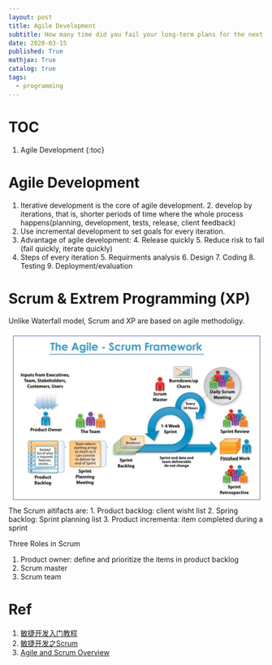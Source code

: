 ```yaml
---
layout: post
title: Agile Development
subtitle: How many time did you fail your long-term plans for the next year?
date: 2020-03-15
published: True
mathjax: True
catalog: true
tags:
  - programming
---
```

# TOC
1. Agile Development
{:toc}

# Agile Development

1. Iterative development is the core of agile development.
    2. develop by iterations, that is, shorter periods of time where the whole process happens(planning, development, tests, release, client feedback)
2. Use incremental development to set goals for every iteration.
3. Advantage of agile development:
    4. Release quickly
    5. Reduce risk to fail (fail quickly, iterate quickly)
4. Steps of every iteration
    5. Requirments analysis
    6. Design
    7. Coding
    8. Testing
    9. Deployment/evaluation

# Scrum & Extrem Programming (XP)
Unlike Waterfall model, Scrum and XP are based on agile methodoligy.

<img src='/img/programming/scrum.jpg' width="800">
The Scrum aitifacts are:
1. Product backlog: client wisht list
2. Spring backlog: Sprint planning list
3. Product incrementa: item completed during a sprint

Three Roles in Scrum
1. Product owner: define and prioritize the items in product backlog
2. Scrum master
3. Scrum team

# Ref
1. [敏捷开发入门教程](https://www.ruanyifeng.com/blog/2019/03/agile-development.html)
2. [敏捷开发之Scrum](https://www.cnblogs.com/taven/archive/2010/10/17/1853386.html)
1. [Agile and Scrum Overview](https://medium.com/jorgeacetozi/agile-and-scrum-overview-fb68fc04aff8)
